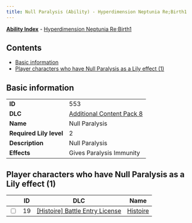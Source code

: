 ```yaml
---
title: Null Paralysis (Ability) - Hyperdimension Neptunia Re;Birth1
---
```


[**Ability Index**](/neptunia/rb1/ability/index.html) - [Hyperdimension Neptunia Re;Birth1](/neptunia/rb1)

## Contents

- [Basic information](#basic-information)
- [Player characters who have Null Paralysis as a Lily effect (1)](#player-characters-who-have-null-paralysis-as-a-lily-effect-1)

## Basic information

|   |   |
| -- | -- |
| **ID** | 553 |
| **DLC** | [Additional Content Pack 8](/neptunia/rb1/dlc/17-pack8.html) |
| **Name** | Null Paralysis |
| **Required Lily level** | 2 |
| **Description** | Null Paralysis |
| **Effects** | Gives Paralysis Immunity |


## Player characters who have Null Paralysis as a Lily effect (1)

|    | ID | DLC | Name |
| -- | -- | --- | ---- |
| <input type="checkbox" id="rb1-player-9-19" class="trackbox" /> | 19 | [[Histoire] Battle Entry License](/neptunia/rb1/dlc/9-histoire.html) | [Histoire](/neptunia/rb1/player/9-19-histoire.html) |
